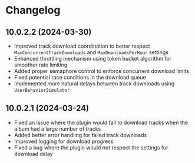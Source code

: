 # Changelog

## 10.0.2.2 (2024-03-30)
- Improved track download coordination to better respect `MaxConcurrentTrackDownloads` and `MaxDownloadsPerHour` settings
- Enhanced throttling mechanism using token bucket algorithm for smoother rate limiting
- Added proper semaphore control to enforce concurrent download limits
- Fixed potential race conditions in the download queue
- Implemented more natural delays between track downloads using `UserBehaviorSimulator`

## 10.0.2.1 (2024-03-24)
- Fixed an issue where the plugin would fail to download tracks when the album had a large number of tracks
- Added better error handling for failed track downloads
- Improved logging for download progress
- Fixed a bug where the plugin would not respect the settings for download delay 